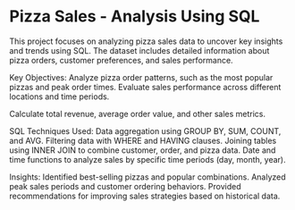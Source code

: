 # Pizza Sales - Analysis Using SQL

This project focuses on analyzing pizza sales data to uncover key insights and trends using SQL. The dataset includes detailed information about pizza orders, customer preferences, and sales performance.

Key Objectives:
Analyze pizza order patterns, such as the most popular pizzas and peak order times.
Evaluate sales performance across different locations and time periods.

Calculate total revenue, average order value, and other sales metrics.

SQL Techniques Used:
Data aggregation using GROUP BY, SUM, COUNT, and AVG.
Filtering data with WHERE and HAVING clauses.
Joining tables using INNER JOIN to combine customer, order, and pizza data.
Date and time functions to analyze sales by specific time periods (day, month, year).

Insights:
Identified best-selling pizzas and popular combinations.
Analyzed peak sales periods and customer ordering behaviors.
Provided recommendations for improving sales strategies based on historical data.
